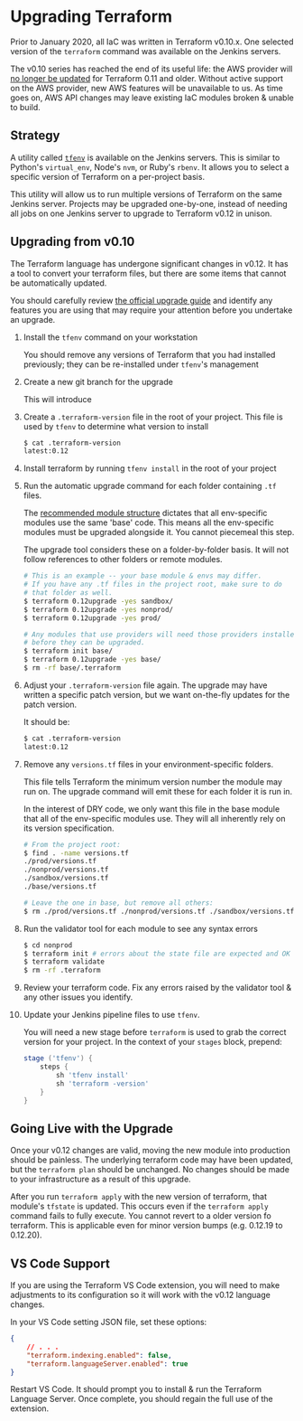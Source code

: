 # Upgrading Terraform
Prior to January 2020, all IaC was written in Terraform v0.10.x. One selected version of the `terraform` command was available on the Jenkins servers.

The v0.10 series has reached the end of its useful life: the AWS provider will [no longer be updated](https://www.hashicorp.com/blog/deprecating-terraform-0-11-support-in-terraform-providers/) for Terraform 0.11 and older. Without active support on the AWS provider, new AWS features will be unavailable to us. As time goes on, AWS API changes may leave existing IaC modules broken & unable to build.

## Strategy
A utility called [`tfenv`](https://github.com/tfutils/tfenv) is available on the Jenkins servers. This is similar to Python's `virtual_env`, Node's `nvm`, or Ruby's `rbenv`. It allows you to select a specific version of Terraform on a per-project basis.

This utility will allow us to run multiple versions of Terraform on the same Jenkins server. Projects may be upgraded one-by-one, instead of needing all jobs on one Jenkins server to upgrade to Terraform v0.12 in unison.

## Upgrading from v0.10
The Terraform language has undergone significant changes in v0.12. It has a tool to convert your terraform files, but there are some items that cannot be automatically updated. 

You should carefully review [the official upgrade guide](https://www.terraform.io/upgrade-guides/0-12.html) and identify any features you are using that may require your attention before you undertake an upgrade.

1. Install the `tfenv` command on your workstation
    
    You should remove any versions of Terraform that you had installed previously; they can be re-installed under `tfenv`'s management

1. Create a new git branch for the upgrade

    This will introduce 

1. Create a `.terraform-version` file in the root of your project. This file is used by `tfenv` to determine what version to install

    ```sh
    $ cat .terraform-version
    latest:0.12
    ```

1. Install terraform by running `tfenv install` in the root of your project

1. Run the automatic upgrade command for each folder containing `.tf` files.

    The [recommended module structure](./as-tf-modules.md) dictates that all env-specific modules use the same 'base' code. This means all the env-specific modules must be upgraded alongside it. You cannot piecemeal this step.

    The upgrade tool considers these on a folder-by-folder basis. It will not follow references to other folders or remote modules.

    ```sh
    # This is an example -- your base module & envs may differ.
    # If you have any .tf files in the project root, make sure to do
    # that folder as well.
    $ terraform 0.12upgrade -yes sandbox/
    $ terraform 0.12upgrade -yes nonprod/
    $ terraform 0.12upgrade -yes prod/

    # Any modules that use providers will need those providers installed
    # before they can be upgraded.
    $ terraform init base/
    $ terraform 0.12upgrade -yes base/
    $ rm -rf base/.terraform
    ```

1. Adjust your `.terraform-version` file again. The upgrade may have written a specific patch version, but we want on-the-fly updates for the patch version.

    It should be:

    ```sh
    $ cat .terraform-version
    latest:0.12
    ```

1. Remove any `versions.tf` files in your environment-specific folders.

    This file tells Terraform the minimum version number the module may run on. The upgrade command will emit these for each folder it is run in.
    
    In the interest of DRY code, we only want this file in the base module that all of the env-specific modules use. They will all inherently rely on its version specification.

    ```sh
    # From the project root:
    $ find . -name versions.tf
    ./prod/versions.tf
    ./nonprod/versions.tf
    ./sandbox/versions.tf
    ./base/versions.tf

    # Leave the one in base, but remove all others:
    $ rm ./prod/versions.tf ./nonprod/versions.tf ./sandbox/versions.tf
    ```

1. Run the validator tool for each module to see any syntax errors

    ```sh
    $ cd nonprod
    $ terraform init # errors about the state file are expected and OK
    $ terraform validate
    $ rm -rf .terraform
    ```

1. Review your terraform code. Fix any errors raised by the validator tool & any other issues you identify.

1. Update your Jenkins pipeline files to use `tfenv`.

    You will need a new stage before `terraform` is used to grab the correct version for your project. In the context of your `stages` block, prepend:

    ```groovy
    stage ('tfenv') {
        steps {
            sh 'tfenv install'
            sh 'terraform -version'
        }
    }
    ```

## Going Live with the Upgrade
Once your v0.12 changes are valid, moving the new module into production should be painless. The underlying terraform code may have been updated, but the `terraform plan` should be unchanged. No changes should be made to your infrastructure as a result of this upgrade.

After you run `terraform apply` with the new version of terraform, that module's `tfstate` is updated. This occurs even if the `terraform apply` command fails to fully execute. You cannot revert to a older version fo terraform. This is applicable even for minor version bumps (e.g. 0.12.19 to 0.12.20).

## VS Code Support
If you are using the Terraform VS Code extension, you will need to make adjustments to its configuration so it will work with the v0.12 language changes.

In your VS Code setting JSON file, set these options:

```json
{
    // . . .
    "terraform.indexing.enabled": false,
    "terraform.languageServer.enabled": true
}
```

Restart VS Code. It should prompt you to install & run the Terraform Language Server. Once complete, you should regain the full use of the extension.